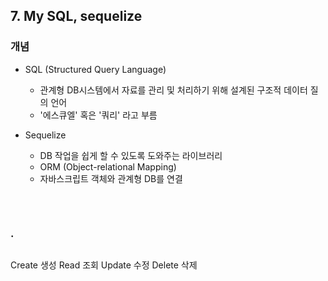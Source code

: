 ## **7. My SQL, sequelize**

### **개념**
* SQL (Structured Query Language)
	- 관계형 DB시스템에서 자료를 관리 및 처리하기 위해 설계된 구조적 데이터 질의 언어
	- '에스큐엘' 혹은 '쿼리' 라고 부름

* Sequelize
	- DB 작업을 쉽게 할 수 있도록 도와주는 라이브러리
	- ORM (Object-relational Mapping)
	- 자바스크립트 객체와 관계형 DB를 연결

```

```

<br>

### **.**
```

```

Create 생성
Read 조회
Update 수정
Delete 삭제